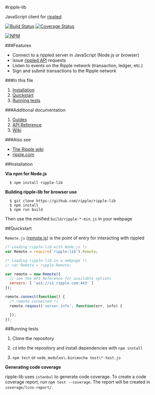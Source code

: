 #ripple-lib

JavaScript client for [rippled](https://github.com/ripple/rippled)

[![Build Status](https://travis-ci.org/ripple/ripple-lib.svg?branch=develop)](https://travis-ci.org/ripple/ripple-lib) [![Coverage Status](https://coveralls.io/repos/ripple/ripple-lib/badge.png?branch=develop)](https://coveralls.io/r/ripple/ripple-lib?branch=develop)

[![NPM](https://nodei.co/npm/ripple-lib.png)](https://www.npmjs.org/package/ripple-lib)

###Features

+ Connect to a rippled server in JavaScript (Node.js or browser)
+ Issue [rippled API](https://ripple.com/wiki/JSON_Messages) requests
+ Listen to events on the Ripple network (transaction, ledger, etc.)
+ Sign and submit transactions to the Ripple network

###In this file

1. [Installation](README.md#installation)
2. [Quickstart](README.md#quickstart)
3. [Running tests](https://github.com/ripple/ripple-lib#running-tests)

###Additional documentation

1. [Guides](docs/GUIDES.md)
2. [API Reference](docs/REFERENCE.md)
3. [Wiki](https://ripple.com/wiki/Ripple_JavaScript_library)

###Also see

+ [The Ripple wiki](https://ripple.com/wiki)
+ [ripple.com](https://ripple.com)

##Installation

**Via npm for Node.js**

```
  $ npm install ripple-lib
```

**Building ripple-lib for browser use**

```
  $ git clone https://github.com/ripple/ripple-lib
  $ npm install
  $ npm run build
```

Then use the minified `build/ripple-*-min.js` in your webpage

##Quickstart

`Remote.js` ([remote.js](https://github.com/ripple/ripple-lib/blob/develop/src/js/ripple/remote.js)) is the point of entry for interacting with rippled

```js
/* Loading ripple-lib with Node.js */
var Remote = require('ripple-lib').Remote;

/* Loading ripple-lib in a webpage */
// var Remote = ripple.Remote;

var remote = new Remote({
  // see the API Reference for available options
  servers: [ 'wss://s1.ripple.com:443' ]
});

remote.connect(function() {
  /* remote connected */
  remote.request('server_info', function(err, info) {

  });
});
```

##Running tests

1. Clone the repository

2. `cd` into the repository and install dependencies with `npm install`

3. `npm test` or `node_modules\.bin\mocha test\*-test.js`

**Generating code coverage**

ripple-lib uses `istanbul` to generate code coverage. To create a code coverage report, run `npm test --coverage`. The report will be created in `coverage/lcov-report/`.
